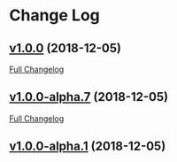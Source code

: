 # Change Log

## [v1.0.0](https://github.com/UnlyEd/serverless-plugin-dynamodb-backups/tree/v1.0.0) (2018-12-05)
[Full Changelog](https://github.com/UnlyEd/serverless-plugin-dynamodb-backups/compare/v1.0.0-alpha.7...v1.0.0)

## [v1.0.0-alpha.7](https://github.com/UnlyEd/serverless-plugin-dynamodb-backups/tree/v1.0.0-alpha.7) (2018-12-05)
[Full Changelog](https://github.com/UnlyEd/serverless-plugin-dynamodb-backups/compare/v1.0.0-alpha.1...v1.0.0-alpha.7)

## [v1.0.0-alpha.1](https://github.com/UnlyEd/serverless-plugin-dynamodb-backups/tree/v1.0.0-alpha.1) (2018-12-05)
